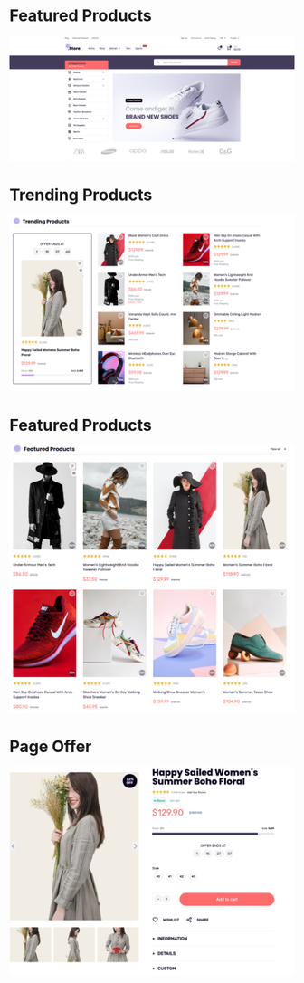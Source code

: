 <!DOCTYPE html>
<html lang="en">
 <body>
    <div >
        <div>
            <H1>Featured Products</H1>
            <img src="assets\screenshot\Home(1).png" alt="Featured Products" class="product-image">
        </div>
        <div>
            <H1>Trending Products</H1>
            <img src="assets\screenshot\Trending Products.png" alt="Home Page" class="product-image">
        </div>
        <div >
             <H1>Featured Products</H1>
            <img src="assets\screenshot\Featured Products.png" alt="Product Details" class="product-image">
        </div>
        <div>
             <H1>Page Offer</H1>
            <img src="assets\screenshot\page-offer.png" alt="Trending Products" class="product-image">
        </div>
    </div>
</body>
</html>
